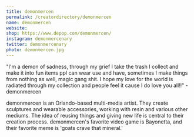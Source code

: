```yaml
---
title: demonmercen
permalink: /creatordirectory/demonmercen
name: demonmercen
website: 
shop: https://www.depop.com/demonmercen/
instagram: demonmercenary
twitter: demonmercenary
photo: demonmercen.jpg
---
```


"I'm a demon of sadness, through my grief I take the trash I collect and make it into fun items ppl can wear use and have, sometimes I make things from nothing as well, magic gang shit. I hope my love for the world is radiated through my collection  and people feel it cause I do love you all!!" - demonmercen

demonmercen is an Orlando-based multi-media artist. They create sculptures and wearable accessories, working with resin and various other mediums. The idea of reusing things and giving new life is central to their creation process. demonmercen's favorite video game is Bayonetta, and their favorite meme is 'goats crave that mineral.' 